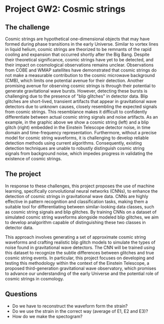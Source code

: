# Project GW2: Cosmic strings
## The challenge
Cosmic strings are hypothetical one-dimensional objects that may have formed during phase transitions in the early Universe. Similar to vortex lines in liquid helium, cosmic strings are theorized to be remnants of the rapid cooling and expansion that occurred shortly after the Big Bang. Despite their theoretical significance, cosmic strings have yet to be detected, and their impact on cosmological observations remains unclear. Observations from COBE and WMAP satellites have demonstrated that cosmic strings do not make a measurable contribution to the cosmic microwave background (CMB), which limits one potential avenue for their detection. Another promising avenue for observing cosmic strings is through their potential to generate gravitational wave bursts. However, detecting these bursts is challenging due to the presence of "blip glitches" in detector data. Blip glitches are short-lived, transient artifacts that appear in gravitational wave detectors due to unknown causes, closely resembling the expected signals from cosmic strings. This resemblance makes it difficult to confidently differentiate between actual cosmic string signals and noise artifacts. As an example, in the graphic above we show a cosmic string (left) and a blip glitch (right) embedded in the Einstein Telescope detector noise, in time domain and time-frequency representation. Furthermore, without a precise model for cosmic string waveforms, it is challenging to develop reliable detection methods using current algorithms. Consequently, existing detection techniques are unable to robustly distinguish cosmic string signals from background noise, which impedes progress in validating the existence of cosmic strings.

## The project 
In response to these challenges, this project proposes the use of machine learning, specifically convolutional neural networks (CNNs), to enhance the detection of cosmic strings in gravitational wave data. CNNs are highly effective in pattern recognition and classification tasks, making them a suitable tool for differentiating between similar-looking data classes, such as cosmic string signals and blip glitches. By training CNNs on a dataset of simulated cosmic string waveforms alongside modeled blip glitches, we aim to develop analgorithm capable of distinguishing these two classes in detector data.

This approach involves generating a set of approximate cosmic string waveforms and crafting realistic blip glitch models to simulate the types of noise found in gravitational wave detectors. The CNN will be trained using this dataset to recognize the subtle differences between glitches and true cosmic string events. In particular, this project focuses on developing and testing this methodology within the context of the Einstein Telescope, a proposed third-generation gravitational wave observatory, which promises to advance our understanding of the early Universe and the potential role of cosmic strings in cosmology.

## Questions
- Do we have to reconstruct the waveform form the strain?
- Do we use the strain in the correct way (average of E1, E2 and E3)?
- How do we make the spectogram?